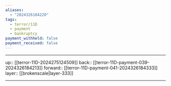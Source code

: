 ```yaml
---
aliases:
  - "2024326184220"
tags:
  - terror/11D
  - payment
  - bankruptcy
payment_withheld: false
payment_received: false
---
```




***

up:: [[terror-11D-2024275124509]]
back:: [[terror-11D-payment-039-2024326184213]]
forward:: [[terror-11D-payment-041-2024326184333]]
layer:: [[brokenscale|layer-333]]

***
